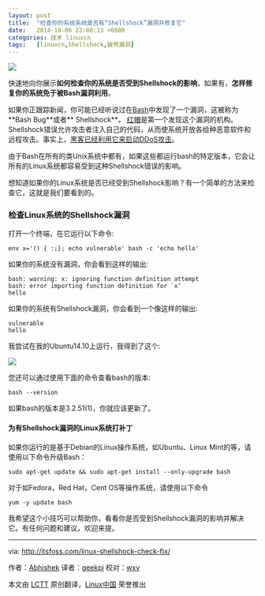 ```yaml
---
layout: post
title:	"检查你的系统系统是否有“Shellshock”漏洞并修复它"
date:	2014-10-06 22:08:13 +0800 
categories:	技术 linuxcn 
tags:	[linuxcn,Shellshock,破壳漏洞]
---
```



![](/Asserts/Images//attachment/album/201410/06/220815oqqj1zppnq54b4qt.jpeg)


快速地向你展示**如何检查你的系统是否受到Shellshock的影响**，如果有，**怎样修复你的系统免于被Bash漏洞利用**。


如果你正跟踪新闻，你可能已经听说过在[Bash](http://en.wikipedia.org/wiki/Bash_(Unix_shell))中发现了一个漏洞，这被称为**Bash Bug**或者\*\* Shellshock\*\*。 [红帽](https://securityblog.redhat.com/2014/09/24/bash-specially-crafted-environment-variables-code-injection-attack/)是第一个发现这个漏洞的机构。Shellshock错误允许攻击者注入自己的代码，从而使系统开放各给种恶意软件和远程攻击。事实上，[黑客已经利用它来启动DDoS攻击](http://www.wired.com/2014/09/hackers-already-using-shellshock-bug-create-botnets-ddos-attacks/)。


由于Bash在所有的类Unix系统中都有，如果这些都运行bash的特定版本，它会让所有的Linux系统都容易受到这种Shellshock错误的影响。


想知道如果你的Linux系统是否已经受到Shellshock影响？有一个简单的方法来检查它，这就是我们要看到的。


### 检查Linux系统的Shellshock漏洞


打开一个终端，在它运行以下命令:



```
env x='() { :;}; echo vulnerable' bash -c 'echo hello'

```

如果你的系统没有漏洞，你会看到这样的输出:



```
bash: warning: x: ignoring function definition attempt
bash: error importing function definition for `x’
hello

```

如果你的系统有Shellshock漏洞，你会看到一个像这样的输出:



```
vulnerable
hello

```

我尝试在我的Ubuntu14.10上运行，我得到了这个:


![](http://itsfoss.itsfoss.netdna-cdn.com/wp-content/uploads/2014/09/Shellshock_Linux_Check.jpeg)


您还可以通过使用下面的命令查看bash的版本:



```
bash --version

```

如果bash的版本是3.2.51(1)，你就应该更新了。


#### 为有Shellshock漏洞的Linux系统打补丁


如果你运行的是基于Debian的Linux操作系统，如Ubuntu、Linux Mint的等，请使用以下命令升级Bash：



```
sudo apt-get update && sudo apt-get install --only-upgrade bash

```

对于如Fedora，Red Hat，Cent OS等操作系统，请使用以下命令



```
yum -y update bash

```

我希望这个小技巧可以帮助你，看看你是否受到Shellshock漏洞的影响并解决它。有任何问题和建议，欢迎来提。




---


via: <http://itsfoss.com/linux-shellshock-check-fix/>


作者：[Abhishek](http://itsfoss.com/author/Abhishek/) 译者：[geekpi](https://github.com/geekpi) 校对：[wxy](https://github.com/wxy)


本文由 [LCTT](https://github.com/LCTT/TranslateProject) 原创翻译，[Linux中国](http://linux.cn/) 荣誉推出
